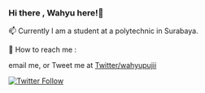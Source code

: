 ### Hi there , Wahyu here!👋

📫 Currently I am a student at a polytechnic in Surabaya.

🔭 How to reach me : 
    [](https://img.shields.io/badge/Gmail-D14836?style=for-the-badge&logo=gmail&logoColor=white)



email me, or Tweet me at [Twitter/wahyupujii](https://twitter.com/_wahyupujii)

[![Twitter Follow](https://img.shields.io/twitter/follow/_wahyupujii?label=Follow&style=social)](https://twitter.com/_wahyupujii)

<!--
**wahyupujii/wahyupujii** is a ✨ _special_ ✨ repository because its `README.md` (this file) appears on your GitHub profile.

Here are some ideas to get you started:

- 🔭 I’m currently working on ...
- 🌱 I’m currently learning ...
- 👯 I’m looking to collaborate on ...
- 🤔 I’m looking for help with ...
- 💬 Ask me about ...
- 📫 How to reach me: ...
- 😄 Pronouns: ...
- ⚡ Fun fact: ...
-->
